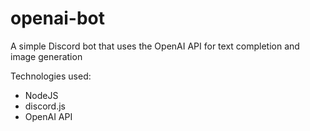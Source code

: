 # openai-bot

A simple Discord bot that uses the OpenAI API for text completion and image generation

Technologies used:
- NodeJS
- discord.js
- OpenAI API
